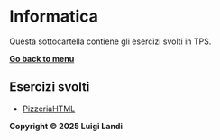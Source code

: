 # Informatica

Questa sottocartella contiene gli esercizi svolti in TPS.

**[Go back to menu](/Informatica_TPS)**

## Esercizi svolti

- [PizzeriaHTML](/Informatica_TPS/TPS/PizzeriaHTML)

**Copyright © 2025 Luigi Landi**
